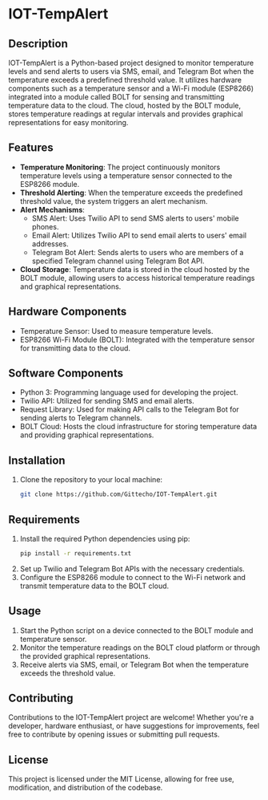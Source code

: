 # IOT-TempAlert

## Description
IOT-TempAlert is a Python-based project designed to monitor temperature levels and send alerts to users via SMS, email, and Telegram Bot when the temperature exceeds a predefined threshold value. It utilizes hardware components such as a temperature sensor and a Wi-Fi module (ESP8266) integrated into a module called BOLT for sensing and transmitting temperature data to the cloud. The cloud, hosted by the BOLT module, stores temperature readings at regular intervals and provides graphical representations for easy monitoring.

## Features
- **Temperature Monitoring**: The project continuously monitors temperature levels using a temperature sensor connected to the ESP8266 module.
- **Threshold Alerting**: When the temperature exceeds the predefined threshold value, the system triggers an alert mechanism.
- **Alert Mechanisms**:
  - SMS Alert: Uses Twilio API to send SMS alerts to users' mobile phones.
  - Email Alert: Utilizes Twilio API to send email alerts to users' email addresses.
  - Telegram Bot Alert: Sends alerts to users who are members of a specified Telegram channel using Telegram Bot API.
- **Cloud Storage**: Temperature data is stored in the cloud hosted by the BOLT module, allowing users to access historical temperature readings and graphical representations.

## Hardware Components
- Temperature Sensor: Used to measure temperature levels.
- ESP8266 Wi-Fi Module (BOLT): Integrated with the temperature sensor for transmitting data to the cloud.

## Software Components
- Python 3: Programming language used for developing the project.
- Twilio API: Utilized for sending SMS and email alerts.
- Request Library: Used for making API calls to the Telegram Bot for sending alerts to Telegram channels.
- BOLT Cloud: Hosts the cloud infrastructure for storing temperature data and providing graphical representations.

## Installation
1. Clone the repository to your local machine:
   ```bash
   git clone https://github.com/Gittecho/IOT-TempAlert.git

## Requirements 
1. Install the required Python dependencies using pip:
   ```bash
   pip install -r requirements.txt
2. Set up Twilio and Telegram Bot APIs with the necessary credentials.
3. Configure the ESP8266 module to connect to the Wi-Fi network and transmit temperature data to the BOLT cloud.

## Usage 
1. Start the Python script on a device connected to the BOLT module and temperature sensor.
2. Monitor the temperature readings on the BOLT cloud platform or through the provided graphical representations.
3. Receive alerts via SMS, email, or Telegram Bot when the temperature exceeds the threshold value.

## Contributing
Contributions to the IOT-TempAlert project are welcome! Whether you're a developer, hardware enthusiast, or have suggestions for improvements, feel free to contribute by opening issues or submitting pull requests.

## License
This project is licensed under the MIT License, allowing for free use, modification, and distribution of the codebase.

